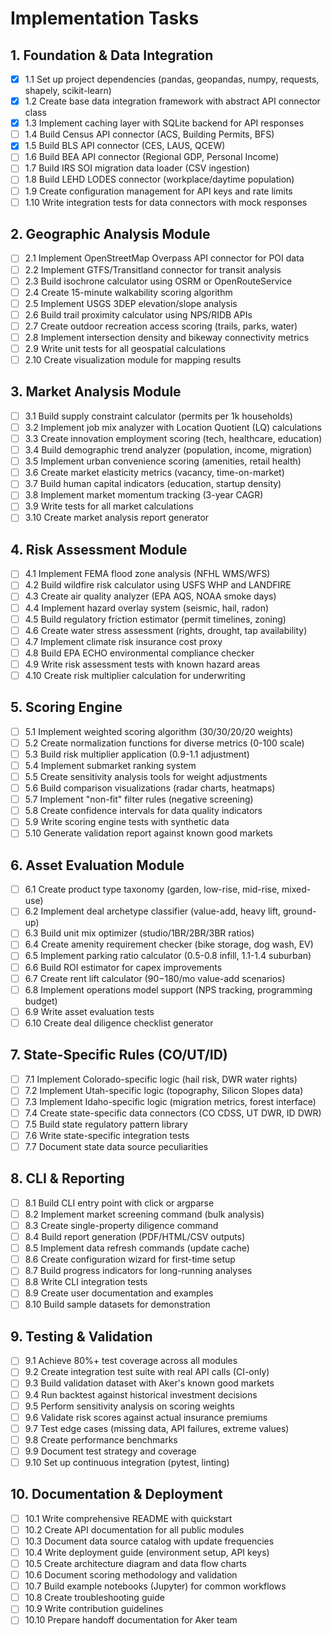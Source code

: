 # Implementation Tasks

## 1. Foundation & Data Integration

- [x] 1.1 Set up project dependencies (pandas, geopandas, numpy, requests, shapely, scikit-learn)
- [x] 1.2 Create base data integration framework with abstract API connector class
- [x] 1.3 Implement caching layer with SQLite backend for API responses
- [ ] 1.4 Build Census API connector (ACS, Building Permits, BFS)
- [x] 1.5 Build BLS API connector (CES, LAUS, QCEW)
- [ ] 1.6 Build BEA API connector (Regional GDP, Personal Income)
- [ ] 1.7 Build IRS SOI migration data loader (CSV ingestion)
- [ ] 1.8 Build LEHD LODES connector (workplace/daytime population)
- [ ] 1.9 Create configuration management for API keys and rate limits
- [ ] 1.10 Write integration tests for data connectors with mock responses

## 2. Geographic Analysis Module

- [ ] 2.1 Implement OpenStreetMap Overpass API connector for POI data
- [ ] 2.2 Implement GTFS/Transitland connector for transit analysis
- [ ] 2.3 Build isochrone calculator using OSRM or OpenRouteService
- [ ] 2.4 Create 15-minute walkability scoring algorithm
- [ ] 2.5 Implement USGS 3DEP elevation/slope analysis
- [ ] 2.6 Build trail proximity calculator using NPS/RIDB APIs
- [ ] 2.7 Create outdoor recreation access scoring (trails, parks, water)
- [ ] 2.8 Implement intersection density and bikeway connectivity metrics
- [ ] 2.9 Write unit tests for all geospatial calculations
- [ ] 2.10 Create visualization module for mapping results

## 3. Market Analysis Module

- [ ] 3.1 Build supply constraint calculator (permits per 1k households)
- [ ] 3.2 Implement job mix analyzer with Location Quotient (LQ) calculations
- [ ] 3.3 Create innovation employment scoring (tech, healthcare, education)
- [ ] 3.4 Build demographic trend analyzer (population, income, migration)
- [ ] 3.5 Implement urban convenience scoring (amenities, retail health)
- [ ] 3.6 Create market elasticity metrics (vacancy, time-on-market)
- [ ] 3.7 Build human capital indicators (education, startup density)
- [ ] 3.8 Implement market momentum tracking (3-year CAGR)
- [ ] 3.9 Write tests for all market calculations
- [ ] 3.10 Create market analysis report generator

## 4. Risk Assessment Module

- [ ] 4.1 Implement FEMA flood zone analysis (NFHL WMS/WFS)
- [ ] 4.2 Build wildfire risk calculator using USFS WHP and LANDFIRE
- [ ] 4.3 Create air quality analyzer (EPA AQS, NOAA smoke days)
- [ ] 4.4 Implement hazard overlay system (seismic, hail, radon)
- [ ] 4.5 Build regulatory friction estimator (permit timelines, zoning)
- [ ] 4.6 Create water stress assessment (rights, drought, tap availability)
- [ ] 4.7 Implement climate risk insurance cost proxy
- [ ] 4.8 Build EPA ECHO environmental compliance checker
- [ ] 4.9 Write risk assessment tests with known hazard areas
- [ ] 4.10 Create risk multiplier calculation for underwriting

## 5. Scoring Engine

- [ ] 5.1 Implement weighted scoring algorithm (30/30/20/20 weights)
- [ ] 5.2 Create normalization functions for diverse metrics (0-100 scale)
- [ ] 5.3 Build risk multiplier application (0.9-1.1 adjustment)
- [ ] 5.4 Implement submarket ranking system
- [ ] 5.5 Create sensitivity analysis tools for weight adjustments
- [ ] 5.6 Build comparison visualizations (radar charts, heatmaps)
- [ ] 5.7 Implement "non-fit" filter rules (negative screening)
- [ ] 5.8 Create confidence intervals for data quality indicators
- [ ] 5.9 Write scoring engine tests with synthetic data
- [ ] 5.10 Generate validation report against known good markets

## 6. Asset Evaluation Module

- [ ] 6.1 Create product type taxonomy (garden, low-rise, mid-rise, mixed-use)
- [ ] 6.2 Implement deal archetype classifier (value-add, heavy lift, ground-up)
- [ ] 6.3 Build unit mix optimizer (studio/1BR/2BR/3BR ratios)
- [ ] 6.4 Create amenity requirement checker (bike storage, dog wash, EV)
- [ ] 6.5 Implement parking ratio calculator (0.5-0.8 infill, 1.1-1.4 suburban)
- [ ] 6.6 Build ROI estimator for capex improvements
- [ ] 6.7 Create rent lift calculator ($90-$180/mo value-add scenarios)
- [ ] 6.8 Implement operations model support (NPS tracking, programming budget)
- [ ] 6.9 Write asset evaluation tests
- [ ] 6.10 Create deal diligence checklist generator

## 7. State-Specific Rules (CO/UT/ID)

- [ ] 7.1 Implement Colorado-specific logic (hail risk, DWR water rights)
- [ ] 7.2 Implement Utah-specific logic (topography, Silicon Slopes data)
- [ ] 7.3 Implement Idaho-specific logic (migration metrics, forest interface)
- [ ] 7.4 Create state-specific data connectors (CO CDSS, UT DWR, ID DWR)
- [ ] 7.5 Build state regulatory pattern library
- [ ] 7.6 Write state-specific integration tests
- [ ] 7.7 Document state data source peculiarities

## 8. CLI & Reporting

- [ ] 8.1 Build CLI entry point with click or argparse
- [ ] 8.2 Implement market screening command (bulk analysis)
- [ ] 8.3 Create single-property diligence command
- [ ] 8.4 Build report generation (PDF/HTML/CSV outputs)
- [ ] 8.5 Implement data refresh commands (update cache)
- [ ] 8.6 Create configuration wizard for first-time setup
- [ ] 8.7 Build progress indicators for long-running analyses
- [ ] 8.8 Write CLI integration tests
- [ ] 8.9 Create user documentation and examples
- [ ] 8.10 Build sample datasets for demonstration

## 9. Testing & Validation

- [ ] 9.1 Achieve 80%+ test coverage across all modules
- [ ] 9.2 Create integration test suite with real API calls (CI-only)
- [ ] 9.3 Build validation dataset with Aker's known good markets
- [ ] 9.4 Run backtest against historical investment decisions
- [ ] 9.5 Perform sensitivity analysis on scoring weights
- [ ] 9.6 Validate risk scores against actual insurance premiums
- [ ] 9.7 Test edge cases (missing data, API failures, extreme values)
- [ ] 9.8 Create performance benchmarks
- [ ] 9.9 Document test strategy and coverage
- [ ] 9.10 Set up continuous integration (pytest, linting)

## 10. Documentation & Deployment

- [ ] 10.1 Write comprehensive README with quickstart
- [ ] 10.2 Create API documentation for all public modules
- [ ] 10.3 Document data source catalog with update frequencies
- [ ] 10.4 Write deployment guide (environment setup, API keys)
- [ ] 10.5 Create architecture diagram and data flow charts
- [ ] 10.6 Document scoring methodology and validation
- [ ] 10.7 Build example notebooks (Jupyter) for common workflows
- [ ] 10.8 Create troubleshooting guide
- [ ] 10.9 Write contribution guidelines
- [ ] 10.10 Prepare handoff documentation for Aker team

